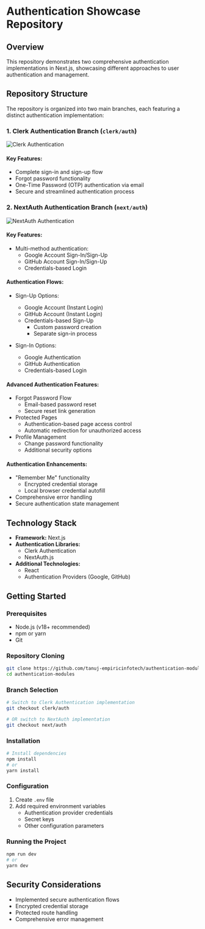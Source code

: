 # Authentication Showcase Repository

## Overview

This repository demonstrates two comprehensive authentication implementations in Next.js, showcasing different approaches to user authentication and management.

## Repository Structure

The repository is organized into two main branches, each featuring a distinct authentication implementation:

### 1. Clerk Authentication Branch (`clerk/auth`)
![Clerk Authentication](https://imgix.cosmicjs.com/9d8bc340-e63d-11ee-b074-b5c8fe3ef189-clerk.webp?w=1200&auto=compress)

#### Key Features:
- Complete sign-in and sign-up flow
- Forgot password functionality
- One-Time Password (OTP) authentication via email
- Secure and streamlined authentication process

### 2. NextAuth Authentication Branch (`next/auth`)
![NextAuth Authentication](https://avatars.githubusercontent.com/u/67470890?s=200&v=4)

#### Key Features:
- Multi-method authentication:
  - Google Account Sign-In/Sign-Up
  - GitHub Account Sign-In/Sign-Up
  - Credentials-based Login

#### Authentication Flows:
- Sign-Up Options:
  - Google Account (Instant Login)
  - GitHub Account (Instant Login)
  - Credentials-based Sign-Up
    - Custom password creation
    - Separate sign-in process

- Sign-In Options:
  - Google Authentication
  - GitHub Authentication
  - Credentials-based Login

#### Advanced Authentication Features:
- Forgot Password Flow
  - Email-based password reset
  - Secure reset link generation
- Protected Pages
  - Authentication-based page access control
  - Automatic redirection for unauthorized access
- Profile Management
  - Change password functionality
  - Additional security options

#### Authentication Enhancements:
- "Remember Me" functionality
  - Encrypted credential storage
  - Local browser credential autofill
- Comprehensive error handling
- Secure authentication state management

## Technology Stack

- **Framework:** Next.js
- **Authentication Libraries:**
  - Clerk Authentication
  - NextAuth.js
- **Additional Technologies:**
  - React
  - Authentication Providers (Google, GitHub)

## Getting Started

### Prerequisites
- Node.js (v18+ recommended)
- npm or yarn
- Git

### Repository Cloning
```bash
git clone https://github.com/tanuj-empiricinfotech/authentication-modules.git
cd authentication-modules

```

### Branch Selection
```bash
# Switch to Clerk Authentication implementation
git checkout clerk/auth

# OR switch to NextAuth implementation
git checkout next/auth
```

### Installation
```bash
# Install dependencies
npm install
# or
yarn install
```

### Configuration
1. Create `.env` file
2. Add required environment variables
   - Authentication provider credentials
   - Secret keys
   - Other configuration parameters

### Running the Project
```bash
npm run dev
# or
yarn dev
```

## Security Considerations
- Implemented secure authentication flows
- Encrypted credential storage
- Protected route handling
- Comprehensive error management
